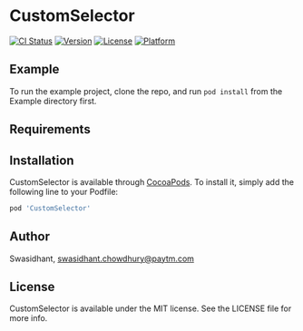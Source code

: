 # CustomSelector

[![CI Status](https://img.shields.io/travis/Swasidhant/CustomSelector.svg?style=flat)](https://travis-ci.org/Swasidhant/CustomSelector)
[![Version](https://img.shields.io/cocoapods/v/CustomSelector.svg?style=flat)](https://cocoapods.org/pods/CustomSelector)
[![License](https://img.shields.io/cocoapods/l/CustomSelector.svg?style=flat)](https://cocoapods.org/pods/CustomSelector)
[![Platform](https://img.shields.io/cocoapods/p/CustomSelector.svg?style=flat)](https://cocoapods.org/pods/CustomSelector)

## Example

To run the example project, clone the repo, and run `pod install` from the Example directory first.

## Requirements

## Installation

CustomSelector is available through [CocoaPods](https://cocoapods.org). To install
it, simply add the following line to your Podfile:

```ruby
pod 'CustomSelector'
```

## Author

Swasidhant, swasidhant.chowdhury@paytm.com

## License

CustomSelector is available under the MIT license. See the LICENSE file for more info.
